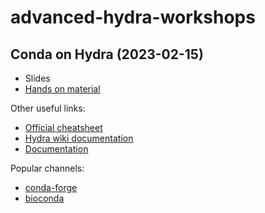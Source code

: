 # advanced-hydra-workshops

## Conda on Hydra (2023-02-15)
- Slides
- [Hands on material](conda.md)

Other useful links:
- [Official cheatsheet](https://docs.conda.io/projects/conda/en/latest/_downloads/a35958a2a7fa1e927e7dfb61ebcd69a9/conda-4.14.pdf)
- [Hydra wiki documentation](https://confluence.si.edu/display/HPC/Using+Conda)
- [Documentation](https://docs.conda.io/en/latest/)

Popular channels:
- [conda-forge](https://conda-forge.org/)
- [bioconda](https://bioconda.github.io/)
